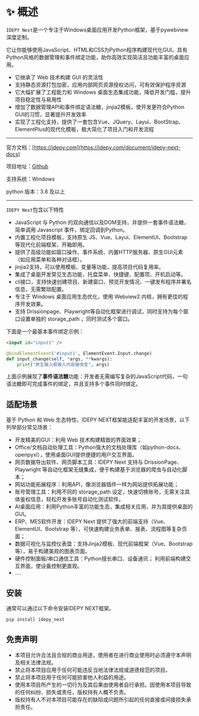 # ✨️ 概述

`IDEPY Next`是一个专注于Windows桌面应用开发Python框架，基于pywebview深度定制。

它让你能够使用JavaScript、HTML和CSS为Python程序构建现代化GUI，具有Python风格的数据管理和事件绑定功能，助你高效实现简洁且功能丰富的桌面应用。


* 它继承了 Web 技术构建 GUI 的灵活性
* 支持静态资源打包加密，应用内部网页资源授权访问，可有效保护程序资源
* 它大幅扩展了工程能力和 Windows 桌面生态集成功能，降低开发门槛，提升项目稳定性与易用性
* 增加了数据管理API和事件绑定语法糖，jinjia2模板，使开发更符合Python GUI的习惯，显著提升开发效率
* 实现了工程化支持，提供了一套包含Vue、JQuery、Layui、BootStrap、ElementPlus的现代化模板，极大简化了项目入门和开发流程

---
官方文档：[https://idepy.com](https://idepy.com/document/idepy-next-docs)

项目地址：[Github](http://github.com/maplesunrise/idepy-next/) 

支持系统：Windows

python 版本：3.8 及以上

---

`IDEPY Next`包含以下特性
* JavaScript 与 Python 的双向通信以及DOM支持，并提供一套事件语法糖，简单调用 Javascript 事件，绑定回调到Python。
* 内置工程化项目模板，支持原生 JS、Vue、Layui、ElementUI、Bootstrap 等现代化前端框架，开箱即用。
* 提供了高级功能如窗口操作、事件系统、内置HTTP服务器、原生GUI元素（如应用菜单和各种对话框）。
* jinjia2支持，可以使用模板、变量等功能，提高项目代码复用率。
* 集成了桌面开发常见生态功能，托盘菜单、快捷键、配置项、开机启动等。
* cli接口，支持快速创建项目、新建窗口、预览开发情况、一键发布程序并署名信息，无需繁琐配置。
* 专注于 Windows 桌面应用生态优化，使用 Webview2 内核，拥有更佳的程序开发效果。
* 支持 Drissionpage、Playwright等自动化框架进行调试，同时支持为每个窗口设置单独的 storage_path ，同时测试多个窗口。

下面是一个最基本事件绑定示例：
```html
<input id="input1" />
```
```python
@bindElementEvent('#input1', ElementEvent.Input.change)
def input_change(self, *args, **kwargs):
    print("原生输入框输入内容被改变", args)
```
上面示例展现了**事件语法糖**功能：开发者无需编写复杂的JavaScript代码，一句语法糖即可完成事件的绑定，并且支持多个事件同时绑定。

## 适配场景
基于 Python 和 Web 生态特性，IDEPY NEXT框架能适配丰富的开发场景，以下列举部分常见场景：
* 开发精美的GUI：利用 Web 技术构建精致的界面效果；
* Office/文档自动处理工具：Python强大的文档处理库（如python-docx、openpyxl），使用桌面GUI提供便捷的用户交互界面。
* 网页数据导出软件、网页脚本工具：IDEPY Next 支持与 DrissionPage、Playwright 等自动化框架无缝集成，便于构建基于浏览器的爬虫与自动化脚本；
* 网站功能拓展程序：利用API，像浏览器插件一样为网站提供拓展功能；
* 账号管理工具：利用不同的 storage_path 设定，快速切换账号，无需关注具体鉴权信息，轻松开发多账号自动化测试软件。
* AI桌面应用：利用Python丰富的功能生态，集成相关应用，并为其提供桌面的GUI。
* ERP、MES软件开发：IDEPY Next 提供了强大的前端支持（Vue、ElementUI、Bootstrap 等），可快速构建业务表单、报表、流程图等复杂页面；
* 数据可视化与监控仪表盘：支持Jinja2模板、现代前端框架（Vue、Bootstrap等），易于构建美观的图表页面。
* 硬件控制面板/串口通信工具：Python擅长串口、设备通讯； 利用前端构建交互界面，使设备控制更直观。
* ....

## 安装
通常可以通过以下命令安装IDEPY NEXT框架。
```bash
pip install idepy_next
```

## 免责声明
* 本项目允许合法且合规的商业用途，使用者在进行商业使用时必须遵守本声明及相关法律法规。
* 禁止将本项目应用于任何可能违反当地法律法规或道德规范的项目。
* 禁止将本项目用于任何可能损害他人利益的用途。
* 使用本项目所产生的一切行为及其后果由使用者自行承担。因使用本项目导致的任何纠纷、损失或责任，版权持有人概不负责。
* 版权持有人不对本项目可能存在的缺陷或问题所引起的任何直接或间接损失承担责任。





